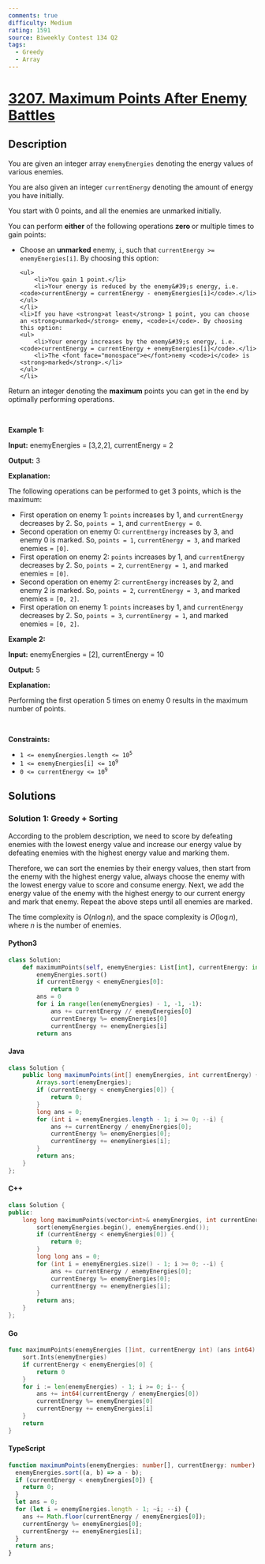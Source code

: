 ```yaml
---
comments: true
difficulty: Medium
rating: 1591
source: Biweekly Contest 134 Q2
tags:
  - Greedy
  - Array
---
```


<!-- problem:start -->

# [3207. Maximum Points After Enemy Battles](https://leetcode.com/problems/maximum-points-after-enemy-battles)


## Description

<!-- description:start -->

<p>You are given an integer array <code>enemyEnergies</code> denoting the energy values of various enemies.</p>

<p>You are also given an integer <code>currentEnergy</code> denoting the amount of energy you have initially.</p>

<p>You start with 0 points, and all the enemies are unmarked initially.</p>

<p>You can perform <strong>either</strong> of the following operations <strong>zero </strong>or multiple times to gain points:</p>

<ul>
	<li>Choose an <strong>unmarked</strong> enemy, <code>i</code>, such that <code>currentEnergy &gt;= enemyEnergies[i]</code>. By choosing this option:

    <ul>
    	<li>You gain 1 point.</li>
    	<li>Your energy is reduced by the enemy&#39;s energy, i.e. <code>currentEnergy = currentEnergy - enemyEnergies[i]</code>.</li>
    </ul>
    </li>
    <li>If you have <strong>at least</strong> 1 point, you can choose an <strong>unmarked</strong> enemy, <code>i</code>. By choosing this option:
    <ul>
    	<li>Your energy increases by the enemy&#39;s energy, i.e. <code>currentEnergy = currentEnergy + enemyEnergies[i]</code>.</li>
    	<li>The <font face="monospace">e</font>nemy <code>i</code> is <strong>marked</strong>.</li>
    </ul>
    </li>

</ul>

<p>Return an integer denoting the <strong>maximum</strong> points you can get in the end by optimally performing operations.</p>

<p>&nbsp;</p>
<p><strong class="example">Example 1:</strong></p>

<div class="example-block">
<p><strong>Input:</strong> <span class="example-io">enemyEnergies = [3,2,2], currentEnergy = 2</span></p>

<p><strong>Output:</strong> <span class="example-io">3</span></p>

<p><strong>Explanation:</strong></p>

<p>The following operations can be performed to get 3 points, which is the maximum:</p>

<ul>
	<li>First operation on enemy 1: <code>points</code> increases by 1, and <code>currentEnergy</code> decreases by 2. So, <code>points = 1</code>, and <code>currentEnergy = 0</code>.</li>
	<li>Second operation on enemy 0: <code>currentEnergy</code> increases by 3, and enemy 0 is marked. So, <code>points = 1</code>, <code>currentEnergy = 3</code>, and marked enemies = <code>[0]</code>.</li>
	<li>First operation on enemy 2: <code>points</code> increases by 1, and <code>currentEnergy</code> decreases by 2. So, <code>points = 2</code>, <code>currentEnergy = 1</code>, and marked enemies = <code>[0]</code>.</li>
	<li>Second operation on enemy 2: <code>currentEnergy</code> increases by 2, and enemy 2 is marked. So, <code>points = 2</code>, <code>currentEnergy = 3</code>, and marked enemies = <code>[0, 2]</code>.</li>
	<li>First operation on enemy 1: <code>points</code> increases by 1, and <code>currentEnergy</code> decreases by 2. So, <code>points = 3</code>, <code>currentEnergy = 1</code>, and marked enemies = <code>[0, 2]</code>.</li>
</ul>
</div>

<p><strong class="example">Example 2:</strong></p>

<div class="example-block">
<p><strong>Input:</strong> <span class="example-io">enemyEnergies = </span>[2]<span class="example-io">, currentEnergy = 10</span></p>

<p><strong>Output:</strong> <span class="example-io">5</span></p>

<p><strong>Explanation: </strong></p>

<p>Performing the first operation 5 times on enemy 0 results in the maximum number of points.</p>
</div>

<p>&nbsp;</p>
<p><strong>Constraints:</strong></p>

<ul>
	<li><code>1 &lt;= enemyEnergies.length &lt;= 10<sup>5</sup></code></li>
	<li><code>1 &lt;= enemyEnergies[i] &lt;= 10<sup>9</sup></code></li>
	<li><code>0 &lt;= currentEnergy &lt;= 10<sup>9</sup></code></li>
</ul>

<!-- description:end -->

## Solutions

<!-- solution:start -->

### Solution 1: Greedy + Sorting

According to the problem description, we need to score by defeating enemies with the lowest energy value and increase our energy value by defeating enemies with the highest energy value and marking them.

Therefore, we can sort the enemies by their energy values, then start from the enemy with the highest energy value, always choose the enemy with the lowest energy value to score and consume energy. Next, we add the energy value of the enemy with the highest energy to our current energy and mark that enemy. Repeat the above steps until all enemies are marked.

The time complexity is $O(n \log n)$, and the space complexity is $O(\log n)$, where $n$ is the number of enemies.

<!-- tabs:start -->

#### Python3

```python
class Solution:
    def maximumPoints(self, enemyEnergies: List[int], currentEnergy: int) -> int:
        enemyEnergies.sort()
        if currentEnergy < enemyEnergies[0]:
            return 0
        ans = 0
        for i in range(len(enemyEnergies) - 1, -1, -1):
            ans += currentEnergy // enemyEnergies[0]
            currentEnergy %= enemyEnergies[0]
            currentEnergy += enemyEnergies[i]
        return ans
```

#### Java

```java
class Solution {
    public long maximumPoints(int[] enemyEnergies, int currentEnergy) {
        Arrays.sort(enemyEnergies);
        if (currentEnergy < enemyEnergies[0]) {
            return 0;
        }
        long ans = 0;
        for (int i = enemyEnergies.length - 1; i >= 0; --i) {
            ans += currentEnergy / enemyEnergies[0];
            currentEnergy %= enemyEnergies[0];
            currentEnergy += enemyEnergies[i];
        }
        return ans;
    }
};
```

#### C++

```cpp
class Solution {
public:
    long long maximumPoints(vector<int>& enemyEnergies, int currentEnergy) {
        sort(enemyEnergies.begin(), enemyEnergies.end());
        if (currentEnergy < enemyEnergies[0]) {
            return 0;
        }
        long long ans = 0;
        for (int i = enemyEnergies.size() - 1; i >= 0; --i) {
            ans += currentEnergy / enemyEnergies[0];
            currentEnergy %= enemyEnergies[0];
            currentEnergy += enemyEnergies[i];
        }
        return ans;
    }
};
```

#### Go

```go
func maximumPoints(enemyEnergies []int, currentEnergy int) (ans int64) {
	sort.Ints(enemyEnergies)
	if currentEnergy < enemyEnergies[0] {
		return 0
	}
	for i := len(enemyEnergies) - 1; i >= 0; i-- {
		ans += int64(currentEnergy / enemyEnergies[0])
		currentEnergy %= enemyEnergies[0]
		currentEnergy += enemyEnergies[i]
	}
	return
}
```

#### TypeScript

```ts
function maximumPoints(enemyEnergies: number[], currentEnergy: number): number {
  enemyEnergies.sort((a, b) => a - b);
  if (currentEnergy < enemyEnergies[0]) {
    return 0;
  }
  let ans = 0;
  for (let i = enemyEnergies.length - 1; ~i; --i) {
    ans += Math.floor(currentEnergy / enemyEnergies[0]);
    currentEnergy %= enemyEnergies[0];
    currentEnergy += enemyEnergies[i];
  }
  return ans;
}
```

<!-- tabs:end -->

<!-- solution:end -->

<!-- problem:end -->
